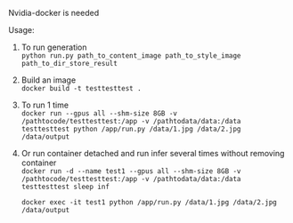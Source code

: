 Nvidia-docker is needed

Usage:

1. To run generation   
```python run.py path_to_content_image path_to_style_image path_to_dir_store_result```

1. Build an image  
    ```docker build -t testtesttest .```

2. To run 1 time  
    ```docker run --gpus all --shm-size 8GB -v /pathtocode/testtesttest:/app -v /pathtodata/data:/data testtesttest python /app/run.py /data/1.jpg /data/2.jpg /data/output```

3. Or run container detached and run infer several times without removing container  
    ```docker run -d --name test1 --gpus all --shm-size 8GB -v /pathtocode/testtesttest:/app -v /pathtodata/data:/data testtesttest sleep inf```    
    
    ```docker exec -it test1 python /app/run.py /data/1.jpg /data/2.jpg /data/output```
